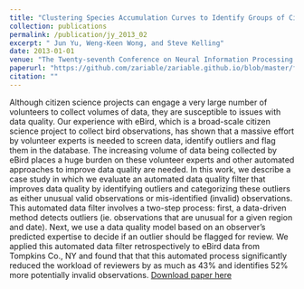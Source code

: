 ```yaml
---
title: "Clustering Species Accumulation Curves to Identify Groups of Citizen Scientists with Similar Skill Levels."
collection: publications
permalink: /publication/jy_2013_02
excerpt: " Jun Yu, Weng-Keen Wong, and Steve Kelling"
date: 2013-01-01
venue: "The Twenty-seventh Conference on Neural Information Processing Systems (NIPS)"
paperurl: "https://github.com/zariable/zariable.github.io/blob/master/files/jy_nips_2013_1.pdf"
citation: ""
---
```

Although citizen science projects can engage a very large number of volunteers to collect volumes of data, they are susceptible to issues with data quality. Our experience with eBird, which is a broad-scale citizen science project to collect bird observations, has shown that a massive effort by volunteer experts is needed to screen data, identify outliers and flag them in the database. The increasing volume of data being collected by eBird places a huge burden on these volunteer experts and other automated approaches to improve data quality are needed. In this work, we describe a case study in which we evaluate an automated data quality filter that improves data quality by identifying outliers and categorizing these outliers as either unusual valid observations or mis-identified (invalid) observations. This automated data filter involves a two-step process: first, a data-driven method detects outliers (ie. observations that are unusual for a given region and date). Next, we use a data quality model based on an observer’s predicted expertise to decide if an outlier should be flagged for review. We applied this automated data filter retrospectively to eBird data from Tompkins Co., NY and found that that this automated process significantly reduced the workload of reviewers by as much as 43% and identifies 52% more potentially invalid observations.
[Download paper here](https://github.com/zariable/zariable.github.io/blob/master/files/jy_nips_2013_1.pdf)
